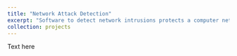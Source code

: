 ```yaml
---
title: "Network Attack Detection"
excerpt: "Software to detect network intrusions protects a computer network from unauthorised users, including perhaps insiders. The KDD dataset from the 1999 DARPA Intrusion Detection Evaluation Program competition contains roughly 5 million network connection request fingerprints split into 4 broad categories (DoS, R2L, U2R and probing attacks) which can be further sub-divided into 23 forms of attack. Using a standard sequential neural network with 3 hidden layers, a model was trained with a supervised learning framework in a client-server architecture to detect malicious network requests with 99.99% accuracy.<br/><img src='/images/projects/network_attack_detection/excerpt.png'>"
collection: projects
---
```


Text here